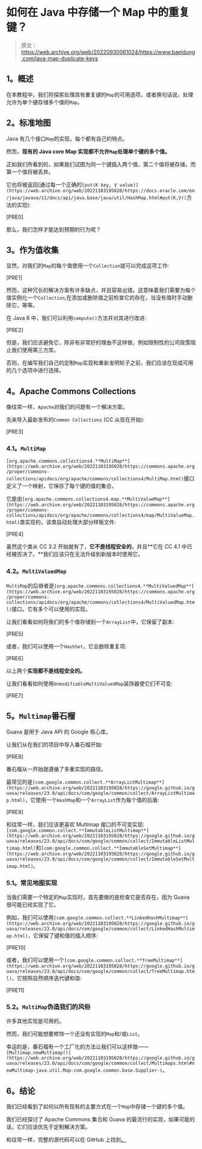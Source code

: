 # 如何在 Java 中存储一个 Map 中的重复键？

> 原文：<https://web.archive.org/web/20220930061024/https://www.baeldung.com/java-map-duplicate-keys>

## **1。概述**

在本教程中，我们将探索处理具有重复键的`Map`的可用选项，或者换句话说，处理允许为单个键存储多个值的`Map`。

## **2。标准地图**

Java 有几个接口`Map`的实现，每个都有自己的特点。

然而，**现有的 Java core Map 实现都不允许`Map`处理单个键的多个值。**

正如我们所看到的，如果我们试图为同一个键插入两个值，第二个值将被存储，而第一个值将被丢弃。

它也将被返回(通过每一个正确的`[put(K key, V value)](https://web.archive.org/web/20221103195028/https://docs.oracle.com/en/java/javase/11/docs/api/java.base/java/util/HashMap.html#put(K,V))`方法的实现):

[PRE0]

那么，我们怎样才能达到预期的行为呢？

## **3。作为值收集**

显然，对我们的`Map`的每个值使用一个`Collection`就可以完成这项工作:

[PRE1]

然而，这种冗长的解决方案有许多缺点，并且容易出错。这意味着我们需要为每个值实例化一个`Collection`,在添加或删除值之前检查它的存在，当没有值时手动删除它，等等。

在 Java 8 中，我们可以利用`compute()`方法并对其进行改进:

[PRE2]

但是，我们应该避免它，除非有非常好的理由不这样做，例如限制性的公司政策阻止我们使用第三方库。

否则，在编写我们自己的定制`Map`实现和重新发明轮子之前，我们应该在现成可用的几个选项中进行选择。

## **4。Apache Commons Collections**

像往常一样，`Apache`对我们的问题有一个解决方案。

先来导入最新发布的`Common Collections` (CC 从现在开始):

[PRE3]

### **4.1。`MultiMap`**

`[org.apache.commons.collections4.**MultiMap**](https://web.archive.org/web/20221103195028/https://commons.apache.org/proper/commons-collections/apidocs/org/apache/commons/collections4/MultiMap.html)`接口定义了一个映射，它保存了每个键的值的集合。

它是由`[org.apache.commons.collections4.map.**MultiValueMap**](https://web.archive.org/web/20221103195028/https://commons.apache.org/proper/commons-collections/apidocs/org/apache/commons/collections4/map/MultiValueMap.html)`类实现的，该类自动处理大部分样板文件:

[PRE4]

虽然这个类从 CC 3.2 开始就有了，**它不是线程安全的**，并且**它在 CC 4.1 中已经被否决了。**我们应该只在无法升级到新版本时使用它。

### **4.2。`MultiValuedMap`**

`MultiMap`的后继者是`[org.apache.commons.collections4.**MultiValuedMap**](https://web.archive.org/web/20221103195028/https://commons.apache.org/proper/commons-collections/apidocs/org/apache/commons/collections4/MultiValuedMap.html)`接口。它有多个可以使用的实现。

让我们看看如何将我们的多个值存储到一个`ArrayList`中，它保留了副本:

[PRE5]

或者，我们可以使用一个`HashSet`，它会删除重复项:

[PRE6]

以上两个**实现都不是线程安全的。**

让我们看看如何使用`UnmodifiableMultiValuedMap`装饰器使它们不可变:

[PRE7]

## **5。`Multimap`番石榴**

Guava 是用于 Java API 的 Google 核心库。

让我们从在我们的项目中导入番石榴开始:

[PRE8]

番石榴从一开始就遵循了多重实现的路径。

最常见的是`[com.google.common.collect.**ArrayListMultimap**](https://web.archive.org/web/20221103195028/https://google.github.io/guava/releases/23.0/api/docs/com/google/common/collect/ArrayListMultimap.html)`，它使用一个`HashMap`和一个`ArrayList`作为每个值的后盾:

[PRE9]

和往常一样，我们应该更喜欢 Multimap 接口的不可变实现:`[com.google.common.collect.**ImmutableListMultimap**](https://web.archive.org/web/20221103195028/https://google.github.io/guava/releases/23.0/api/docs/com/google/common/collect/ImmutableListMultimap.html)`和`[com.google.common.collect.**ImmutableSetMultimap**](https://web.archive.org/web/20221103195028/https://google.github.io/guava/releases/23.0/api/docs/com/google/common/collect/ImmutableSetMultimap.html)`。

### **5.1。常见地图实现**

当我们需要一个特定的`Map`实现时，首先要做的是检查它是否存在，因为 Guava 很可能已经实现了它。

例如，我们可以使用`[com.google.common.collect.**LinkedHashMultimap**](https://web.archive.org/web/20221103195028/https://google.github.io/guava/releases/23.0/api/docs/com/google/common/collect/LinkedHashMultimap.html)`，它保留了键和值的插入顺序:

[PRE10]

或者，我们可以使用一个`[com.google.common.collect.**TreeMultimap**](https://web.archive.org/web/20221103195028/https://google.github.io/guava/releases/23.0/api/docs/com/google/common/collect/TreeMultimap.html)`，它按照自然顺序迭代键和值:

[PRE11]

### **5.2。`MultiMap`伪造我们的风俗**

许多其他实现是可用的。

然而，我们可能想要修饰一个还没有实现的`Map`和/或`List`。

幸运的是，番石榴有一个工厂化的方法让我们可以这样做——`[Multimap.newMultimap()](https://web.archive.org/web/20221103195028/https://google.github.io/guava/releases/23.0/api/docs/com/google/common/collect/Multimaps.html#newMultimap-java.util.Map-com.google.common.base.Supplier-)`。

## **6。结论**

我们已经看到了如何以所有现有的主要方式在一个`Map`中存储一个键的多个值。

我们已经探讨了 Apache Commons 集合和 Guava 的最流行的实现，如果可能的话，它们应该优先于定制解决方案。

和往常一样，完整的源代码可以在 GitHub 上找到[。](https://web.archive.org/web/20221103195028/https://github.com/eugenp/tutorials/tree/master/core-java-modules/core-java-collections-maps)